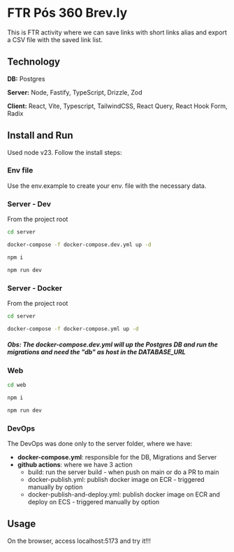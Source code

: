 # FTR Pós 360 Brev.ly

This is FTR activity where we can save links with short links alias and export a CSV file with the saved link list.

## Technology

**DB:** Postgres

**Server:** Node, Fastify, TypeScript, Drizzle, Zod

**Client:** React, Vite, Typescript, TailwindCSS, React Query, React Hook Form, Radix

## Install and Run

Used node v23. Follow the install steps:

### Env file

Use the env.example to create your env. file with the necessary data.

### Server - Dev
From the project root

```bash
cd server

docker-compose -f docker-compose.dev.yml up -d

npm i 

npm run dev 
```

### Server - Docker
From the project root

```bash
cd server

docker-compose -f docker-compose.yml up -d

```

##### Obs: The docker-compose.dev.yml will up the Postgres DB and run the migrations and need the "db" as host in the DATABASE_URL

### Web

```bash
cd web 

npm i 

npm run dev 
```

### DevOps

The DevOps was done only to the server folder, where we have:
- **docker-compose.yml**: responsible for the DB, Migrations and Server
- **github actions**: where we have 3 action
  - build: run the server build - when push on main or do a PR to main
  - docker-publish.yml: publish docker image on ECR - triggered manually by option
  - docker-publish-and-deploy.yml: publish docker image on ECR and deploy on ECS - triggered manually by option 

## Usage

On the browser, access localhost:5173 and try it!!!
